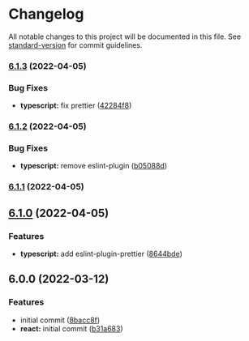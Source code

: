# Changelog

All notable changes to this project will be documented in this file. See [standard-version](https://github.com/conventional-changelog/standard-version) for commit guidelines.

### [6.1.3](https://github.com/joshuaavalon/eslint-config/compare/@joshuaavalon/eslint-config-typescript@6.1.2...@joshuaavalon/eslint-config-typescript@6.1.3) (2022-04-05)


### Bug Fixes

* **typescript:** fix prettier ([42284f8](https://github.com/joshuaavalon/eslint-config/commit/42284f8783ee64ca5d8696b747857b15f986b362))

### [6.1.2](https://github.com/joshuaavalon/eslint-config/compare/@joshuaavalon/eslint-config-typescript@6.1.1...@joshuaavalon/eslint-config-typescript@6.1.2) (2022-04-05)


### Bug Fixes

* **typescript:** remove eslint-plugin ([b05088d](https://github.com/joshuaavalon/eslint-config/commit/b05088de168a4f32621e026ea2641f4a2b13c778))

### [6.1.1](https://github.com/joshuaavalon/eslint-config/compare/@joshuaavalon/eslint-config-typescript@6.1.0...@joshuaavalon/eslint-config-typescript@6.1.1) (2022-04-05)

## [6.1.0](https://github.com/joshuaavalon/eslint-config/compare/@joshuaavalon/eslint-config-typescript@6.0.0...@joshuaavalon/eslint-config-typescript@6.1.0) (2022-04-05)


### Features

* **typescript:** add eslint-plugin-prettier ([8644bde](https://github.com/joshuaavalon/eslint-config/commit/8644bdea6a61220e946db95c0e2c4ada30451a0f))

## 6.0.0 (2022-03-12)


### Features

* initial commit ([8bacc8f](https://github.com/joshuaavalon/eslint-config/commit/8bacc8fe613ca20e971e717059836a7b7464557b))
* **react:** initial commit ([b31a683](https://github.com/joshuaavalon/eslint-config/commit/b31a683b679a241869343a99687379a592ffd740))
